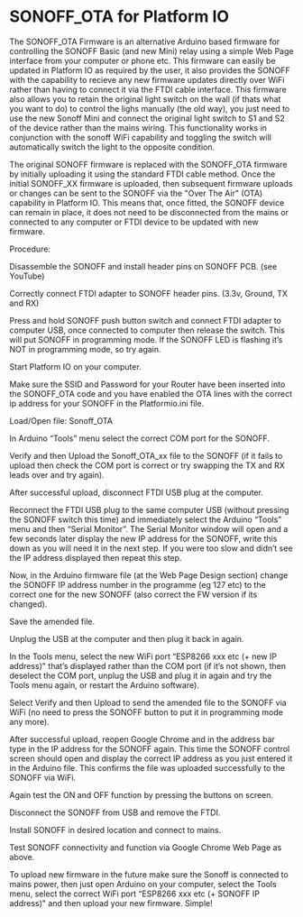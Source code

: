 # SONOFF_OTA for Platform IO
The SONOFF_OTA  Firmware is an alternative Arduino based firmware for controlling the SONOFF Basic (and new Mini) relay using a simple Web Page interface from your computer or phone etc.  This firmware can easily be updated in Platform IO as required by the user, it also provides the SONOFF with the capability to recieve any new firmware updates directly over WiFi rather than having to connect it via the FTDI cable interface.  This firmware also allows you to retain the original light switch on the wall (if thats what you want to do) to control the lighs manually (the old way), you just need to use the new Sonoff Mini and connect the original light switch to S1 and S2 of the device rather than the mains wiring.  This functionality works in conjunction with the sonoff WiFi capability and toggling the switch will automatically switch the light to the opposite condition.

The original SONOFF firmware is replaced with the SONOFF_OTA firmware by initially uploading it using the standard FTDI cable method.
Once the initial SONOFF_XX firmware is uploaded, then subsequent firmware uploads or changes can be sent to the SONOFF  via the "Over The Air" (OTA) capability in Platform IO.  This means that, once fitted, the SONOFF device can remain in place, it does not need to be disconnected from the mains or connected to any computer or FTDI device to be updated with new firmware.

Procedure:

Disassemble the SONOFF and install header pins on SONOFF PCB. (see YouTube)

Correctly connect FTDI adapter to SONOFF header pins. (3.3v, Ground, TX and RX)

Press and hold SONOFF push button switch and connect FTDI adapter to computer USB, once connected to computer then release the switch.  This will put SONOFF in programming mode.  If the SONOFF LED is flashing it’s NOT in programming mode, so try again.

Start Platform IO on your computer.

Make sure the SSID and Password for your Router have been inserted into the SONOFF_OTA code and you have enabled the OTA lines with the correct ip address for your SONOFF in the Platformio.ini file.

Load/Open file: Sonoff_OTA

In Arduino “Tools” menu select the correct COM port for the SONOFF.

Verify and then Upload the Sonoff_OTA_xx file to the SONOFF (if it fails to upload then check the COM port is correct or try swapping the TX and RX leads over and try again).

After successful upload, disconnect FTDI USB plug at the computer.

Reconnect the FTDI USB plug to the same computer USB (without pressing the SONOFF switch this time) and immediately select the Arduino “Tools” menu and then “Serial Monitor”.  The Serial Monitor window will open and a few seconds later display the new IP address for the SONOFF, write this down as you will need it in the next step. If you were too slow and didn’t see the IP address displayed then repeat this step.

Now, in the Arduino firmware file (at the Web Page Design section) change the SONOFF IP address number in the programme (eg 127 etc) to the correct one for the new SONOFF (also correct the FW version if its changed).

Save the amended file.

Unplug the USB at the computer and then plug it back in again.

In the Tools menu, select the new WiFi port “ESP8266 xxx etc (+ new IP address)" that’s displayed rather than the COM port (if it’s not shown, then deselect the COM port, unplug the USB and plug it in again and try the Tools menu again, or restart the Arduino software).

Select Verify and then Upload to send the amended file to the SONOFF via WiFi (no need to press the SONOFF button to put it in programming mode any more).

After successful upload, reopen Google Chrome and in the address bar type in the IP address for the SONOFF again.  This time the SONOFF control screen should open and display the correct IP address as you just entered it in the Arduino file.  This confirms the file was uploaded successfully to the SONOFF via WiFi. 

Again test the ON and OFF function by pressing the buttons on screen. 

Disconnect the SONOFF from USB and remove the FTDI.

Install SONOFF in desired location and connect to mains.

Test SONOFF connectivity and function via Google Chrome Web Page as above.

To upload new firmware in the future make sure the Sonoff is connected to mains power, then just open Arduino on your computer, select  the Tools menu, select the correct WiFi port “ESP8266 xxx etc (+ SONOFF IP address)" and then upload your new firmware. Simple!


